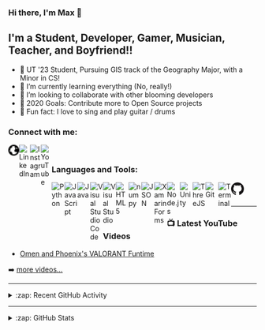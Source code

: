### Hi there, I'm Max 👋

## I'm a Student, Developer, Gamer, Musician, Teacher, and Boyfriend!!

- :ox: UT '23 Student, Pursuing GIS track of the Geography Major, with a Minor in CS!
- 🌱 I’m currently learning everything (No, really!)
- 👯 I’m looking to collaborate with other blooming developers
- 🥅 2020 Goals: Contribute more to Open Source projects
- :musical_note: Fun fact: I love to sing and play guitar / drums

### Connect with me:

[<img align="left" alt="maxwellkretschmer.tech" width="22px" src="https://raw.githubusercontent.com/iconic/open-iconic/master/svg/globe.svg" />][website]
[<img align="left" alt=" LinkedIn" width="22px" src="https://cdn.jsdelivr.net/npm/simple-icons@v3/icons/linkedin.svg" />][linkedin]
[<img align="left" alt=" Instagram" width="22px" src="https://cdn.jsdelivr.net/npm/simple-icons@v3/icons/instagram.svg" />][instagram]
[<img align="left" alt=" YouTube" width="22px" src="https://cdn.jsdelivr.net/npm/simple-icons@v3/icons/youtube.svg" />][youtube]


<br />

### Languages and Tools:
[<img align="left" alt="Python" width="26px" src="https://img.shields.io/badge/Python-3776AB?style=for-the-badge&logo=python&logoColor=white" />][cssplaylist]
[<img align="left" alt="JavaScript" width="26px" src="https://img.shields.io/badge/JavaScript-323330?style=for-the-badge&logo=javascript&logoColor=F7DF1E" />][jsplaylist]
[<img align="left" alt="Java" width="26px" src="https://img.shields.io/badge/Java-ED8B00?style=for-the-badge&logo=java&logoColor=white" />][jsplaylist]
[<img align="left" alt="Visual Studio Code" width="26px" src="https://img.shields.io/badge/Visual_Studio_Code-0078D4?style=for-the-badge&logo=visual%20studio%20code&logoColor=white" />][webdevplaylist]
[<img align="left" alt="Visual Studio" width="26px" src="https://img.shields.io/badge/Visual_Studio-5C2D91?style=for-the-badge&logo=visual%20studio&logoColor=white" />][webdevplaylist]
[<img align="left" alt="HTML5" width="26px" src="https://img.shields.io/badge/HTML5-E34F26?style=for-the-badge&logo=html5&logoColor=white" />][webdevplaylist]
[<img align="left" alt="numpy" width="26px" src="https://img.shields.io/badge/Numpy-777BB4?style=for-the-badge&logo=numpy&logoColor=white" />][webdevplaylist]
[<img align="left" alt="JSON" width="26px" src="https://img.shields.io/badge/json-5E5C5C?style=for-the-badge&logo=json&logoColor=white" />][webdevplaylist]
[<img align="left" alt="XamarinForms" width="26px" src="https://img.shields.io/badge/Xamarin-3498DB?style=for-the-badge&logo=xamarin&logoColor=white" />][webdevplaylist]
[<img align="left" alt="Node.js" width="26px" src="https://img.shields.io/badge/Node.js-339933?style=for-the-badge&logo=nodedotjs&logoColor=white"/>][webdevplaylist]
[<img align="left" alt="Unity" width="26px" src="https://img.shields.io/badge/Unity-100000?style=for-the-badge&logo=unity&logoColor=white" />][webdevplaylist]
[<img align="left" alt="ThreeJS" width="26px" src="https://img.shields.io/badge/ThreeJs-black?style=for-the-badge&logo=three.js&logoColor=white" />][webdevplaylist]
[<img align="left" alt="Git" width="26px" src="https://img.shields.io/badge/Git-F05032?style=for-the-badge&logo=git&logoColor=white" />][webdevplaylist]
[<img align="left" alt="Terminal" width="26px" src="https://img.shields.io/badge/windows%20terminal-4D4D4D?style=for-the-badge&logo=windows%20terminal&logoColor=white" />][webdevplaylist] 
[<img align="left" alt="GitHub" width="26px" src="https://raw.githubusercontent.com/github/explore/78df643247d429f6cc873026c0622819ad797942/topics/github/github.png" />][webdevplaylist]

<br />
<br />

---

### 📺 Latest YouTube Videos

<!-- YOUTUBE:START -->
- [Omen and Phoenix's VALORANT Funtime](https://www.youtube.com/watch?v=D61PjDvBWtw)
<!-- YOUTUBE:END -->

➡️ [more videos...][youtube]

---

<details>
  <summary>:zap: Recent GitHub Activity</summary>
  
<!--START_SECTION:activity-->
1. 🗣 Commented on [#2](https://github.com/codeSTACKr/portfolio-sass/issues/2) in [codeSTACKr/portfolio-sass](https://github.com/codeSTACKr/portfolio-sass)
2. ❗️ Closed issue [#2](https://github.com/codeSTACKr/portfolio-sass/issues/2) in [codeSTACKr/portfolio-sass](https://github.com/codeSTACKr/portfolio-sass)
3. ❌ Closed PR [#11](https://github.com/codeSTACKr/free-developer-resources/pull/11) in [codeSTACKr/free-developer-resources](https://github.com/codeSTACKr/free-developer-resources)
4. 🗣 Commented on [#11](https://github.com/codeSTACKr/free-developer-resources/issues/11) in [codeSTACKr/free-developer-resources](https://github.com/codeSTACKr/free-developer-resources)
5. 🎉 Merged PR [#10](https://github.com/codeSTACKr/free-developer-resources/pull/10) in [codeSTACKr/free-developer-resources](https://github.com/codeSTACKr/free-developer-resources)
<!--END_SECTION:activity-->

</details>

---

<details>
  <summary>:zap: GitHub Stats</summary>

  <img align="left" alt="Max's GitHub Stats" src="https://github-readme-stats.vercel.app/api?username=MaxKret&show_icons=true&hide_border=true" />

</details>

[website]: https://maxwellkretschmer.tech
[course]: http://vsCodeHero.com
[twitter]: https://twitter.com/codeSTACKr
[youtube]: https://youtube.com/channel/UC9VMEHvqDSvrmH8DtfVq1rw
[instagram]: https://instagram.com/codeSTACKr
[linkedin]: https://linkedin.com/in/maxwellkretschmer
[webdevplaylist]: https://www.youtube.com/playlist?list=PLkwxH9e_vrAJ0WbEsFA9W3I1W-g_BTsbt
[jsplaylist]: https://www.youtube.com/playlist?list=PLkwxH9e_vrALRJKu7wfXby3MKeflhTu6B
[cssplaylist]: https://www.youtube.com/playlist?list=PLkwxH9e_vrALSdvZuEh6gqQdmDoDIoqz4
[reactplaylist]: https://www.youtube.com/playlist?list=PLkwxH9e_vrAK4TdffpxKY3QGyHCpxFcQ0
